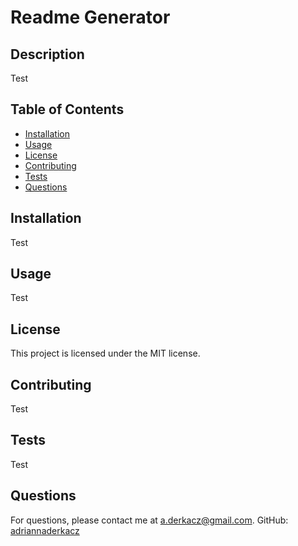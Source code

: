 
  # Readme Generator

  ## Description
  Test
  
  ## Table of Contents
  - [Installation](#installation)
  - [Usage](#usage)
  - [License](#license)
  - [Contributing](#contributing)
  - [Tests](#tests)
  - [Questions](#questions)
  
  ## Installation
  Test
  
  ## Usage
  Test
  
  ## License
  This project is licensed under the MIT license.
  
  ## Contributing
  Test

  ## Tests
  Test

  ## Questions
  For questions, please contact me at a.derkacz@gmail.com.
  GitHub: [adriannaderkacz](https://github.com/adriannaderkacz)
  